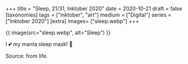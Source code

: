 +++
title = "Sleep, 21/31, Inktober 2020"
date = 2020-10-21
draft =  false
[taxonomies]
tags = ["inktober", "art"]
medium = ["Digital"]
series = ["Inktober 2020"]
[extra]
images= ["sleep.webp"]
+++

{{ image(src="sleep.webp", alt="Sleep") }}

I 💕 my manta sleep mask! 🛌

Source: from life.

